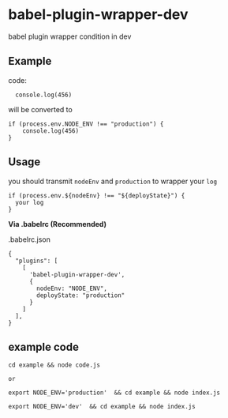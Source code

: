 # babel-plugin-wrapper-dev
babel plugin wrapper condition  in dev

## Example
code:
```
  console.log(456)
```
will be converted to
```
if (process.env.NODE_ENV !== "production") {
    console.log(456)
}
```
## Usage
you should transmit `nodeEnv` and `production` to wrapper your `log`
```
if (process.env.${nodeEnv} !== "${deployState}") {
  your log
}
```

**Via .babelrc (Recommended)** 

.babelrc.json
```
{
  "plugins": [
    [
      'babel-plugin-wrapper-dev',
      {
        nodeEnv: "NODE_ENV",
        deployState: "production"
      }
    ]
  ],
}
```



## example code 
```
cd example && node code.js   

or

export NODE_ENV='production'  && cd example && node index.js

export NODE_ENV='dev'  && cd example && node index.js

```